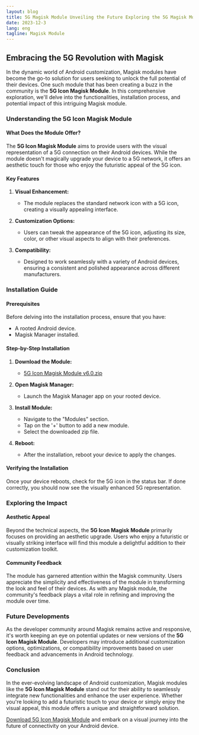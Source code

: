```yaml
---
layout: blog
title: 5G Magisk Module Unveiling the Future Exploring the 5G Magisk Module
date: 2023-12-3
lang: eng
tagline: Magisk Module
---
```


## Embracing the 5G Revolution with Magisk

In the dynamic world of Android customization, Magisk modules have become the go-to solution for users seeking to unlock the full potential of their devices. One such module that has been creating a buzz in the community is the **5G Icon Magisk Module**. In this comprehensive exploration, we'll delve into the functionalities, installation process, and potential impact of this intriguing Magisk module.

### Understanding the 5G Icon Magisk Module

#### What Does the Module Offer?

The **5G Icon Magisk Module** aims to provide users with the visual representation of a 5G connection on their Android devices. While the module doesn't magically upgrade your device to a 5G network, it offers an aesthetic touch for those who enjoy the futuristic appeal of the 5G icon.

#### Key Features

1. **Visual Enhancement:**
   - The module replaces the standard network icon with a 5G icon, creating a visually appealing interface.

2. **Customization Options:**
   - Users can tweak the appearance of the 5G icon, adjusting its size, color, or other visual aspects to align with their preferences.

3. **Compatibility:**
   - Designed to work seamlessly with a variety of Android devices, ensuring a consistent and polished appearance across different manufacturers.

### Installation Guide

#### Prerequisites

Before delving into the installation process, ensure that you have:

- A rooted Android device.
- Magisk Manager installed.

#### Step-by-Step Installation

1. **Download the Module:**
   - [5G Icon Magisk Module v6.0.zip](https://github.com/bestmagiskmodule/installer/raw/main/Fake_5G_icon_v6.0.zip)

2. **Open Magisk Manager:**
   - Launch the Magisk Manager app on your rooted device.

3. **Install Module:**
   - Navigate to the "Modules" section.
   - Tap on the '+' button to add a new module.
   - Select the downloaded zip file.

4. **Reboot:**
   - After the installation, reboot your device to apply the changes.

#### Verifying the Installation

Once your device reboots, check for the 5G icon in the status bar. If done correctly, you should now see the visually enhanced 5G representation.

### Exploring the Impact

#### Aesthetic Appeal

Beyond the technical aspects, the **5G Icon Magisk Module** primarily focuses on providing an aesthetic upgrade. Users who enjoy a futuristic or visually striking interface will find this module a delightful addition to their customization toolkit.

#### Community Feedback

The module has garnered attention within the Magisk community. Users appreciate the simplicity and effectiveness of the module in transforming the look and feel of their devices. As with any Magisk module, the community's feedback plays a vital role in refining and improving the module over time.

### Future Developments

As the developer community around Magisk remains active and responsive, it's worth keeping an eye on potential updates or new versions of the **5G Icon Magisk Module**. Developers may introduce additional customization options, optimizations, or compatibility improvements based on user feedback and advancements in Android technology.

### Conclusion

In the ever-evolving landscape of Android customization, Magisk modules like the **5G Icon Magisk Module** stand out for their ability to seamlessly integrate new functionalities and enhance the user experience. Whether you're looking to add a futuristic touch to your device or simply enjoy the visual appeal, this module offers a unique and straightforward solution.

[Download 5G Icon Magisk Module](https://github.com/bestmagiskmodule/installer/raw/main/Fake_5G_icon_v6.0.zip) and embark on a visual journey into the future of connectivity on your Android device.
